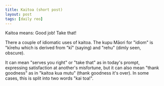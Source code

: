 ```yaml
---
title: Kaitoa (short post)
layout: post
tags: [daily reo]
---
```


Kaitoa means: Good job! Take that!

There a couple of idiomatic uses of kaitoa. The kupu Māori for "idiom" is "kīrehu which is derived from "kī" (saying) and "rehu" (dimly seen, obscure).

It can mean "serves you right" or "take that" as in today's prompt, expressing satisfaction at another's misfortune, but it can also mean "thank goodness" as in "kaitoa kua mutu" (thank goodness it's over). In some cases, this is split into two words "kai toa!".
